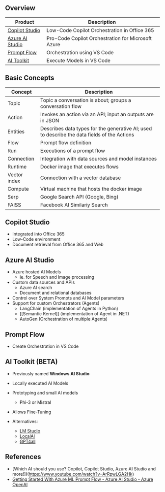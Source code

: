 ## Overview

| Product                                                      | Description                                        |
| ------------------------------------------------------------ | -------------------------------------------------- |
| [Copilot Studio](https://copilotstudio.microsoft.com/)       | Low-Code Copilot Orchestration in Office 365       |
| [Azure AI Studio](https://ai.azure.com/)                     | Pro-Code Copilot Orchestration for Microsoft Azure |
| [Prompt Flow](https://github.com/microsoft/promptflow)       | Orchestration using VS Code                        |
| [AI Toolkit](https://github.com/microsoft/vscode-ai-toolkit) | Execute Models in VS Code                          |

## Basic Concepts

| Concept      | Description                                                                                 |
| ------------ | ------------------------------------------------------------------------------------------- |
| Topic        | Topic a conversation is about; groups a conversation flow                                   |
| Action       | Invokes an action via an API; input an outputs are in JSON                                  |
| Entities     | Describes data types for the generative AI; used to describe the data fields of the Actions |
| Flow         | Prompt flow definition                                                                      |
| Run          | Executions of a prompt flow                                                                 |
| Connection   | Integration with data sources and model instances                                           |
| Runtime      | Docker image that executes flows                                                            |
| Vector index | Connection with a vector database                                                           |
| Compute      | Virtual machine that hosts the docker image                                                 |
| Serp         | Google Search API (Google, Bing)                                                            |
| FAISS        | Facebook AI Similariy Search                                                                |

## Copilot Studio

- Integrated into Office 365
- Low-Code environment
- Document retrieval from Office 365 and Web

## Azure AI Studio

- Azure hosted AI Models 
	- ie. for Speech and Image processing
- Custom data sources and APIs
	- Azure AI search
	- Document and relational databases
- Control over System Prompts and AI Model parameters
- Support for custom Orchestrators (Agents)
	- LangChain (implementation of Agents in Python)
	- [[Semantic Kernel]] (implementation of Agent in .NET)
	- AutoGen (Orchestration of multiple Agents)

## Prompt Flow

- Create Orchestration in VS Code

## AI Toolkit (BETA)

- Previously named **Windows AI Studio**
- Locally executed AI Models
- Prototyping and small AI models 
	- Phi-3 or Mistral
- Allows Fine-Tuning

- Alternatives: 
	- [LM Studio](https://lmstudio.ai/)
	- [LocalAI](https://www.localai.app/)
	- [GPT4all](https://www.nomic.ai/gpt4all)

## References

- [Which AI should you use? Copilot, Copilot Studio, Azure AI Studio and more!])(https://www.youtube.com/watch?v=ArRpwLGA2Hk)
- [Getting Started With Azure ML Prompt Flow - Azure AI Studio - Azure OpenAI](https://www.youtube.com/watch?v=z3yPMaQHgWQ&list=PLb9nVWmuEUuGSHVUOp9zYOMeCq_CbiwTO&index=1)
